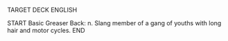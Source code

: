 TARGET DECK
ENGLISH

START
Basic
Greaser
Back: n. Slang member of a gang of youths with long hair and motor cycles.
END
